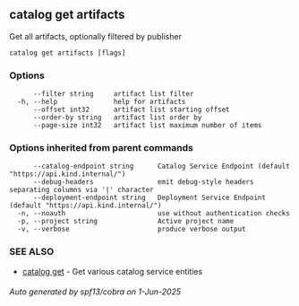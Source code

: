 ## catalog get artifacts

Get all artifacts, optionally filtered by publisher

```
catalog get artifacts [flags]
```

### Options

```
      --filter string     artifact list filter
  -h, --help              help for artifacts
      --offset int32      artifact list starting offset
      --order-by string   artifact list order by
      --page-size int32   artifact list maximum number of items
```

### Options inherited from parent commands

```
      --catalog-endpoint string      Catalog Service Endpoint (default "https://api.kind.internal/")
      --debug-headers                emit debug-style headers separating columns via '|' character
      --deployment-endpoint string   Deployment Service Endpoint (default "https://api.kind.internal/")
  -n, --noauth                       use without authentication checks
  -p, --project string               Active project name
  -v, --verbose                      produce verbose output
```

### SEE ALSO

* [catalog get](catalog_get.md)	 - Get various catalog service entities

###### Auto generated by spf13/cobra on 1-Jun-2025
